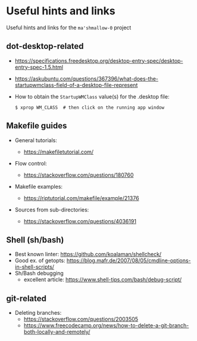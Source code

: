 # Useful hints and links

Useful hints and links for the `ma'shmallow-0` project

## dot-desktop-related

- https://specifications.freedesktop.org/desktop-entry-spec/desktop-entry-spec-1.5.html

- https://askubuntu.com/questions/367396/what-does-the-startupwmclass-field-of-a-desktop-file-represent

- How to obtain the `StartupWMClass` value(s) for the .desktop file:
  ```
  $ xprop WM_CLASS  # then click on the running app window
  ```


## Makefile guides

- General tutorials:
  - https://makefiletutorial.com/

- Flow control:
  - https://stackoverflow.com/questions/180760

- Makefile examples:
  - https://riptutorial.com/makefile/example/21376

- Sources from sub-directories:
  - https://stackoverflow.com/questions/4036191


## Shell (sh/bash)

- Best known linter: https://github.com/koalaman/shellcheck/
- Good ex. of getopts: https://blog.mafr.de/2007/08/05/cmdline-options-in-shell-scripts/
- Sh/Bash debugging
  - excellent article: https://www.shell-tips.com/bash/debug-script/


## git-related

- Deleting branches:
  - https://stackoverflow.com/questions/2003505
  - https://www.freecodecamp.org/news/how-to-delete-a-git-branch-both-locally-and-remotely/
